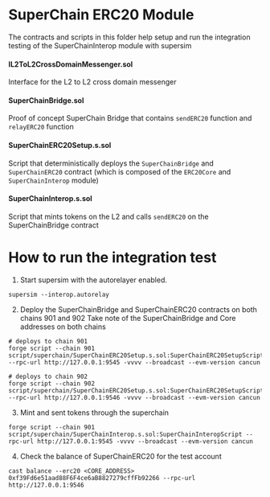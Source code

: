 # SuperChain ERC20 Module
The contracts and scripts in this folder help setup and run the integration testing of the SuperChainInterop module with supersim

#### IL2ToL2CrossDomainMessenger.sol
Interface for the L2 to L2 cross domain messenger

#### SuperChainBridge.sol
Proof of concept SuperChain Bridge that contains `sendERC20` function and `relayERC20` function

#### SuperChainERC20Setup.s.sol
Script that deterministically deploys the `SuperChainBridge` and `SuperChainERC20` contract
(which is composed of the `ERC20Core` and `SuperChainInterop` module)

#### SuperChainInterop.s.sol
Script that mints tokens on the L2 and calls `sendERC20` on the SuperChainBridge contract

# How to run the integration test
1. Start supersim with the autorelayer enabled.
```
supersim --interop.autorelay
```

2. Deploy the SuperChainBridge and SuperChainERC20 contracts on both chains 901 and 902
Take note of the SuperChainBridge and Core addresses on both chains
```
# deploys to chain 901
forge script --chain 901 script/superchain/SuperChainERC20Setup.s.sol:SuperChainERC20SetupScript --rpc-url http://127.0.0.1:9545 -vvvv --broadcast --evm-version cancun

# deploys to chain 902
forge script --chain 902 script/superchain/SuperChainERC20Setup.s.sol:SuperChainERC20SetupScript --rpc-url http://127.0.0.1:9546 -vvvv --broadcast --evm-version cancun
```

3. Mint and sent tokens through the superchain
```
forge script --chain 901 script/superchain/SuperChainInterop.s.sol:SuperChainInteropScript --rpc-url http://127.0.0.1:9545 -vvvv --broadcast --evm-version cancun
```

4. Check the balance of SuperChainERC20 for the test account
```
cast balance --erc20 <CORE_ADDRESS> 0xf39Fd6e51aad88F6F4ce6aB8827279cffFb92266 --rpc-url http://127.0.0.1:9546
```

